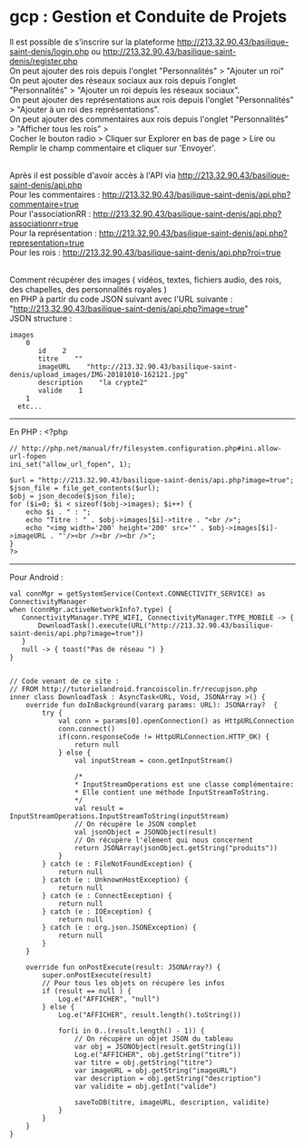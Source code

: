 # gcp : Gestion et Conduite de Projets

Il est possible de s'inscrire sur la plateforme http://213.32.90.43/basilique-saint-denis/login.php ou http://213.32.90.43/basilique-saint-denis/register.php<br />
On peut ajouter des rois depuis l'onglet "Personnalités" > "Ajouter un roi"<br />
On peut ajouter des réseaux sociaux aux rois depuis l'onglet "Personnalités" > "Ajouter un roi depuis les réseaux sociaux".<br />
On peut ajouter des représentations aux rois depuis l'onglet "Personnalités" > "Ajouter à un roi des représentations".<br />
On peut ajouter des commentaires aux rois depuis l'onglet "Personnalités" > "Afficher tous les rois" > <br />Cocher le bouton radio > Cliquer sur Explorer en bas de page > Lire ou Remplir le champ commentaire et cliquer sur 'Envoyer'.<br /><br />

Après il est possible d'avoir accès à l'API via http://213.32.90.43/basilique-saint-denis/api.php<br />
Pour les commentaires : http://213.32.90.43/basilique-saint-denis/api.php?commentaire=true<br />
Pour l'associationRR : http://213.32.90.43/basilique-saint-denis/api.php?associationrr=true<br />
Pour la représentation : http://213.32.90.43/basilique-saint-denis/api.php?representation=true<br />
Pour les rois : http://213.32.90.43/basilique-saint-denis/api.php?roi=true<br /><br />

Comment récupérer des images ( vidéos, textes, fichiers audio, des rois, des chapelles, des personnalités royales ) <br />en PHP à partir du code JSON suivant avec l'URL suivante : "http://213.32.90.43/basilique-saint-denis/api.php?image=true"
<br />
JSON structure :

    images
        0
           id    2
           titre    ""
           imageURL    "http://213.32.90.43/basilique-saint-denis/upload_images/IMG-20181010-162121.jpg"
           description    "la crypte2"
           valide    1
        1
      etc...

------------------
En PHP :
    <?php

    // http://php.net/manual/fr/filesystem.configuration.php#ini.allow-url-fopen
    ini_set("allow_url_fopen", 1);

    $url = "http://213.32.90.43/basilique-saint-denis/api.php?image=true";
    $json_file = file_get_contents($url);
    $obj = json_decode($json_file);
    for ($i=0; $i < sizeof($obj->images); $i++) {
        echo $i . " : ";
        echo "Titre : " . $obj->images[$i]->titre . "<br />";
        echo "<img width='200' height='200' src='" . $obj->images[$i]->imageURL . "'/><br /><br /><br />";
    }
    ?>

---------------
Pour Android :

    val connMgr = getSystemService(Context.CONNECTIVITY_SERVICE) as ConnectivityManager
    when (connMgr.activeNetworkInfo?.type) {
       ConnectivityManager.TYPE_WIFI, ConnectivityManager.TYPE_MOBILE -> {                    
           DownloadTask().execute(URL("http://213.32.90.43/basilique-saint-denis/api.php?image=true"))
       }
       null -> { toast("Pas de réseau ") }
    }
    
    
    // Code venant de ce site :
    // FROM http://tutorielandroid.francoiscolin.fr/recupjson.php
    inner class DownloadTask : AsyncTask<URL, Void, JSONArray >() {
        override fun doInBackground(vararg params: URL): JSONArray?  {
            try {
                val conn = params[0].openConnection() as HttpURLConnection
                conn.connect()
                if(conn.responseCode != HttpURLConnection.HTTP_OK) {
                    return null
                } else {
                    val inputStream = conn.getInputStream()

                    /*
                    * InputStreamOperations est une classe complémentaire:
                    * Elle contient une méthode InputStreamToString.
                    */
                    val result = InputStreamOperations.InputStreamToString(inputStream)
                    // On récupère le JSON complet
                    val jsonObject = JSONObject(result)
                    // On récupère l'élément qui nous concernent
                    return JSONArray(jsonObject.getString("produits"))
                }
            } catch (e : FileNotFoundException) {
                return null
            } catch (e : UnknownHostException) {
                return null
            } catch (e : ConnectException) {
                return null
            } catch (e : IOException) {
                return null
            } catch (e : org.json.JSONException) {
                return null
            }
        }

        override fun onPostExecute(result: JSONArray?) {
            super.onPostExecute(result)
            // Pour tous les objets on récupère les infos
            if (result == null ) {
                Log.e("AFFICHER", "null")
            } else {
                Log.e("AFFICHER", result.length().toString())

                for(i in 0..(result.length() - 1)) {
                    // On récupère un objet JSON du tableau
                    var obj = JSONObject(result.getString(i))
                    Log.e("AFFICHER", obj.getString("titre"))
                    var titre = obj.getString("titre")
                    var imageURL = obj.getString("imageURL")
                    var description = obj.getString("description")
                    var validite = obj.getInt("valide")                    

                    saveToDB(titre, imageURL, description, validite)
                }
            }
        }
    }
